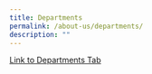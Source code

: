 ```yaml
---
title: Departments
permalink: /about-us/departments/
description: ""
---
```






<a href="/about-us/departments/english-language">Link to Departments Tab</a>
